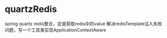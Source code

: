 # quartzRedis
spring quartz redis整合，定是获取redis中的value
解决redisTemplate注入失败问题，写一个工具类实现ApplicationContextAware
